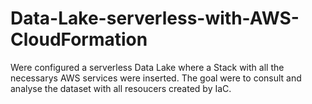# Data-Lake-serverless-with-AWS-CloudFormation
Were configured a serverless Data Lake where a Stack with all the necessarys AWS services were inserted. The goal were to consult and analyse the dataset with all resoucers created by IaC.

